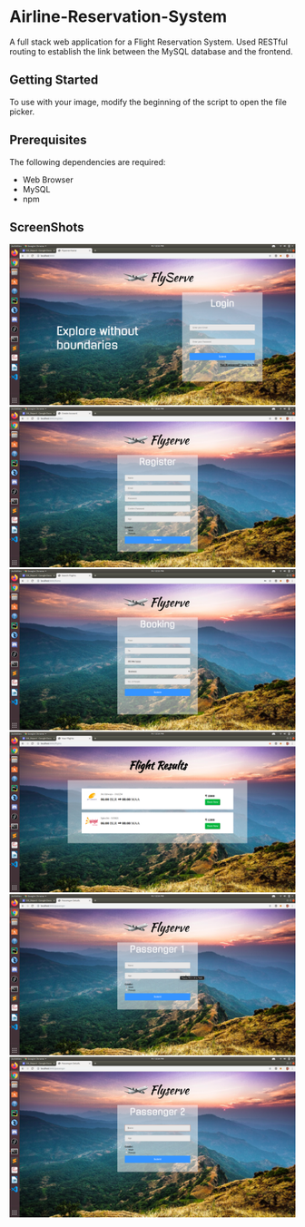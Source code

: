 # Airline-Reservation-System
A full stack web application for a Flight Reservation System. Used RESTful routing to establish the link between the MySQL database and the frontend.  

## Getting Started
To use with your image, modify the beginning of the script to open the file picker.  

## Prerequisites
The following dependencies are required:
* Web Browser
* MySQL
* npm

## ScreenShots
![Login](https://github.com/AtulKUchil/FlyServe/blob/master/images/homepage.png)  
![Login](https://github.com/AtulKUchil/FlyServe/blob/master/images/registration.png)  
![Login](https://github.com/AtulKUchil/FlyServe/blob/master/images/search.png)  
![Login](https://github.com/AtulKUchil/FlyServe/blob/master/images/flights.png)  
![Login](https://github.com/AtulKUchil/FlyServe/blob/master/images/pass1.png)  
![Login](https://github.com/AtulKUchil/FlyServe/blob/master/images/pass2.png)  
